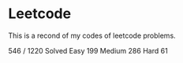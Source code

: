 # Leetcode

This is a recond of my codes of leetcode problems.

546 / 1220 Solved
Easy 199 
Medium 286 
Hard 61
